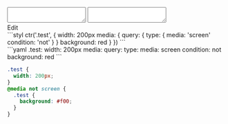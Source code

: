 <div data-size="275" class="code-cont" data-example="condition-A">
    <div class="code">
        <div class="code-wrap">
            <textarea id="stylus"></textarea>
            <textarea id="css"></textarea>
            <div class="edit-code">
                <span>Edit</span>
            </div>
        </div>
    </div>
</div>


<div data-size="275" data-examples="stylus"></div>
```styl
ctr('.test', {
  width: 200px
  media: {
    query: {
      type: {
        media: 'screen'
        condition: 'not'
      }
    }
    background: red
  }
})
```

<div data-size="275" data-examples="yaml"></div>
```yaml
.test:
  width: 200px
  media:
    query:
      type:
        media: screen
        condition: not
    background: red
```

```css
.test {
  width: 200px;
}
@media not screen {
  .test {
    background: #f00;
  }
}
```
<div class="cf"></div>
